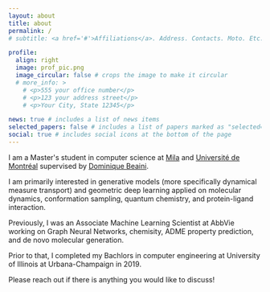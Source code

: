 ```yaml
---
layout: about
title: about
permalink: /
# subtitle: <a href='#'>Affiliations</a>. Address. Contacts. Moto. Etc.

profile:
  align: right
  image: prof_pic.png
  image_circular: false # crops the image to make it circular
  # more_info: >
    # <p>555 your office number</p>
    # <p>123 your address street</p>
    # <p>Your City, State 12345</p>

news: true # includes a list of news items
selected_papers: false # includes a list of papers marked as "selected={true}"
social: true # includes social icons at the bottom of the page
---
```


I am a Master's student in computer science at [Mila](https://mila.quebec/en/) and [Université de Montréal](https://www.umontreal.ca/en/) supervised by [Dominique Beaini](https://ca.linkedin.com/in/dbeaini). 

I am primarily interested in generative models (more specifically dynamical measure transport) and geometric deep learning applied on molecular dynamics, conformation sampling, quantum chemistry, and protein-ligand interaction.

Previously, I was an Associate Machine Learning Scientist at AbbVie working on Graph Neural Networks, chemisity, ADME property prediction, and de novo molecular generation.

Prior to that, I completed my Bachlors in computer engineering at University of Illinois at Urbana-Champaign in 2019.

Please reach out if there is anything you would like to discuss!